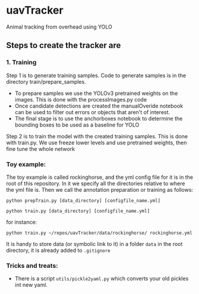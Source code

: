 # uavTracker
Animal tracking from overhead using YOLO


## Steps to create the tracker are 
### 1. Training
   Step 1 is to generate training samples. Code to generate samples is in the directory train/prepare_samples.
  * To prepare samples we use the YOLOv3 pretrained weights on the images. This is done with the processImages.py code
  * Once candidate detections are created the manualOveride notebook can be used to filter out errors or objects that aren't of interest.
  * The final stage is to use the anchorboxes notebook to determine the bounding boxes to be used as a baseline for YOLO

   Step 2 is to train the model with the created training samples. This is done with train.py. We use freeze lower levels and use pretrained weights, then fine tune the whole network

### Toy example:
The toy example is called rockinghorse, and the yml config file for it is in the root of this repository. In it we specify all the directories relative to where the yml file is. Then we call the annotation preparation or training as follows:

`python prepTrain.py [data_directory] [configfile_name.yml]`

`python train.py [data_directory] [configfile_name.yml]`

for instance:

`python train.py ~/repos/uavTracker/data/rockinghorse/ rockinghorse.yml`

It is handy to store data (or symbolic link to it) in a folder `data` in the root directory, it is already added to `.gitignore`

### Tricks and treats:
* There is a script `utils/pickle2yaml.py` which converts your old pickles int new yaml.
